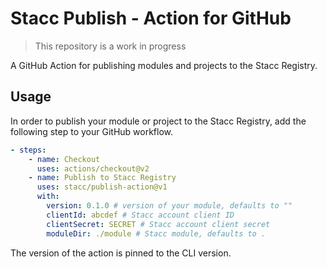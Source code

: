 # Stacc Publish - Action for GitHub

> This repository is a work in progress

A GitHub Action for publishing modules and projects to the Stacc Registry.

## Usage

In order to publish your module or project to the Stacc Registry, add the following step to your GitHub workflow.

```yaml
- steps:
    - name: Checkout
      uses: actions/checkout@v2
    - name: Publish to Stacc Registry
      uses: stacc/publish-action@v1
      with:
        version: 0.1.0 # version of your module, defaults to ""
        clientId: abcdef # Stacc account client ID
        clientSecret: SECRET # Stacc account client secret
        moduleDir: ./module # Stacc module, defaults to .
```

The version of the action is pinned to the CLI version.
